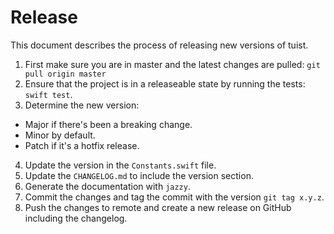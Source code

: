 # Release

This document describes the process of releasing new versions of tuist.

1.  First make sure you are in master and the latest changes are pulled: `git pull origin master`
2.  Ensure that the project is in a releaseable state by running the tests: `swift test`.
3.  Determine the new version:

- Major if there's been a breaking change.
- Minor by default.
- Patch if it's a hotfix release.

4.  Update the version in the `Constants.swift` file.
5.  Update the `CHANGELOG.md` to include the version section.
6.  Generate the documentation with `jazzy`.
7.  Commit the changes and tag the commit with the version `git tag x.y.z`.
8.  Push the changes to remote and create a new release on GitHub including the changelog.
